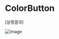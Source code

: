 # ColorButton

[실행결과]

![image](https://user-images.githubusercontent.com/66067273/223706925-1995a1c8-b9ec-4552-88a2-eb44bc1a61c8.png)